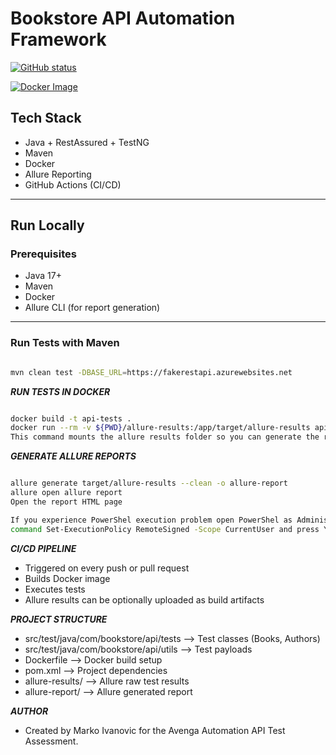 #  Bookstore API Automation Framework

[![GitHub status](https://github.com/MarkoDev-Apps/Avenga_Task/actions/workflows/ci.yml/badge.svg)](https://github.com/MarkoDev-Apps/Avenga_Task/actions/workflows/ci.yml)

[![Docker Image](https://img.shields.io/badge/docker--ready-blue)](https://hub.docker.com/r/markosdet/api-tests)


##  Tech Stack

- Java + RestAssured + TestNG
- Maven
- Docker
- Allure Reporting
- GitHub Actions (CI/CD)

---

##  Run Locally

###  Prerequisites

- Java 17+
- Maven
- Docker
- Allure CLI (for report generation)

---

###  Run Tests with Maven

```bash

mvn clean test -DBASE_URL=https://fakerestapi.azurewebsites.net

````
_**RUN TESTS IN DOCKER**_
```bash

docker build -t api-tests .
docker run --rm -v ${PWD}/allure-results:/app/target/allure-results api-tests
This command mounts the allure results folder so you can generate the report afterward.
```
_**GENERATE ALLURE REPORTS**_
```bash

allure generate target/allure-results --clean -o allure-report
allure open allure report
Open the report HTML page

If you experience PowerShel execution problem open PowerShel as Administrator mode and run
command Set-ExecutionPolicy RemoteSigned -Scope CurrentUser and press Y.
```
_**CI/CD PIPELINE**_

- Triggered on every push or pull request
- Builds Docker image
- Executes tests
- Allure results can be optionally uploaded as build artifacts

_**PROJECT STRUCTURE**_
- src/test/java/com/bookstore/api/tests       --> Test classes (Books, Authors)
- src/test/java/com/bookstore/api/utils       --> Test payloads
- Dockerfile                                  --> Docker build setup
- pom.xml                                     --> Project dependencies
- allure-results/                             --> Allure raw test results
- allure-report/                              --> Allure generated report

**_AUTHOR_**

- Created by Marko Ivanovic for the Avenga Automation API Test Assessment.


